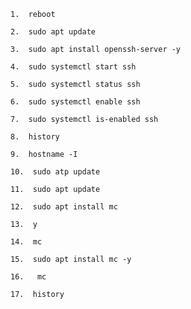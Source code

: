     1.  reboot

    2.  sudo apt update

    3.  sudo apt install openssh-server -y

    4.  sudo systemctl start ssh

    5.  sudo systemctl status ssh

    6.  sudo systemctl enable ssh

    7.  sudo systemctl is-enabled ssh

    8.  history

    9.  hostname -I

    10.  sudo atp update

    11.  sudo apt update

    12.  sudo apt install mc

    13.  y

    14.  mc

    15.  sudo apt install mc -y

    16.   mc

    17.  history


